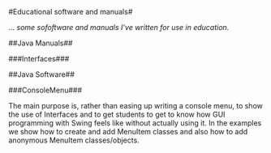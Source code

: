 #Educational software and manuals#

... *some sofoftware and manuals I've written for use in education.*





##Java Manuals## 

###Interfaces###


##Java Software## 

###ConsoleMenu###

The main purpose is, rather than easing up writing a console menu, to
show the use of Interfaces and to get students to get to know how GUI
programming with Swing feels like without actually using it. In the
examples we show how to create and add MenuItem classes and also how
to add anonymous MenuItem classes/objects.



   

